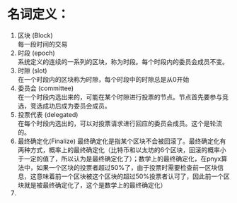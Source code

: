 
# 名词定义：  
1. 区块 (Block)  
   每一段时间的交易
2. 时段 (epoch)  
   系统定义的连续的一系列的区块，称为时段。每个时段内的委员会成员不变。
3. 时隙 (slot)  
   在一个时段内的区块称为时隙，每个时段中的时隙总是从0开始
4. 委员会 (committee)   
   在一个时段内选出来的，可能在某个时隙进行投票的节点。节点首先要参与竞选，竞选成功后成为委员会成员。
5. 投票代表 (delegated)  
   在每个时段内选出的，可以对投票请求进行回应的委员会成员。这个是轮流的。
6. 最终确定化(Finalize)
   最终确定化是指某个区块不会被回滚了。最终确定化有两种方式，概率上的最终确定化（比特币和以太坊的6个区块，回滚的概率小于一定的值了，所以认为是最终确定化了）；数学上的最终确定化，在pnyx算法中，如果一个区块的投票者超过50%了，由于投票时需要检查前一区块信息，这意味着前一个区块被这个区块的超过50%投票者认可了，因此前一个区块就是被最终确定化了，这个是数学上的最终确定化）
7. 
